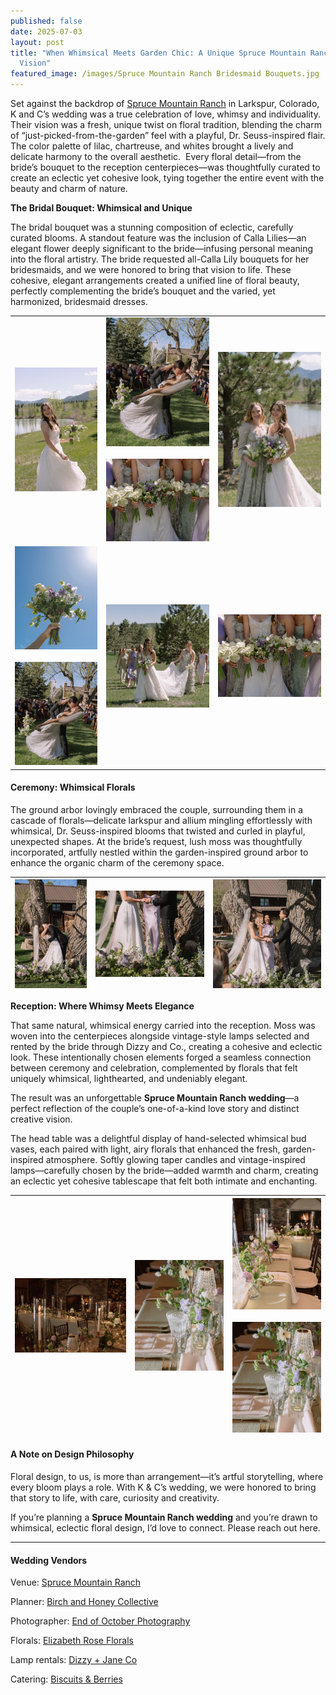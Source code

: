 ```yaml
---
published: false
date: 2025-07-03
layout: post
title: "When Whimsical Meets Garden Chic: A Unique Spruce Mountain Ranch Wedding
  Vision"
featured_image: /images/Spruce Mountain Ranch Bridesmaid Bouquets.jpg
---
```

Set against the backdrop of [Spruce Mountain Ranch](https://sprucemountainevents.com/) in Larkspur, Colorado, K and C’s wedding was a true celebration of love, whimsy and individuality. Their vision was a fresh, unique twist on floral tradition, blending the charm of “just-picked-from-the-garden” feel with a playful, Dr. Seuss-inspired flair. The color palette of lilac, chartreuse, and whites brought a lively and delicate harmony to the overall aesthetic.  Every floral detail—from the bride’s bouquet to the reception centerpieces—was thoughtfully curated to create an eclectic yet cohesive look, tying together the entire event with the beauty and charm of nature.

**The Bridal Bouquet: Whimsical and Unique**

The bridal bouquet was a stunning composition of eclectic, carefully curated blooms. A standout feature was the inclusion of Calla Lilies—an elegant flower deeply significant to the bride—infusing personal meaning into the floral artistry. The bride requested all-Calla Lily bouquets for her bridesmaids, and we were honored to bring that vision to life. These cohesive, elegant arrangements created a unified line of floral beauty, perfectly complementing the bride’s bouquet and the varied, yet harmonized, bridesmaid dresses.

|     |     |     |
| --- | --- | --- |
| ![](/images/elizabeth-rose-florals-colorado-wedding-2.jpg) | ![](/images/ERF%20Bridal%20Bouquet.jpg)  <br>  <br>![](/images/20250503-BAY01148.jpg) | ![](/images/20250503-BAY01271.jpg) |
| ![](/images/20250503-BAY01630-2.jpg)  <br>  <br>![](/images/20250503-BAY03591.jpg) | ![](/images/Elizabeth%20Rose%20Florals%20Bridal%20Bouquet%20and%20Bridesmaids.jpg) | ![](/images/Spruce%20Mountain%20Ranch%20Bridesmaid%20Bouquets.jpg) |

#### **Ceremony: Whimsical Florals**

The ground arbor lovingly embraced the couple, surrounding them in a cascade of florals—delicate larkspur and allium mingling effortlessly with whimsical, Dr. Seuss-inspired blooms that twisted and curled in playful, unexpected shapes. At the bride’s request, lush moss was thoughtfully incorporated, artfully nestled within the garden-inspired ground arbor to enhance the organic charm of the ceremony space.

| ![](/images/elizabeth-rose-florals-colorado-wedding-3.jpg) | ![](/images/20250503-BAY03227.jpg) | ![](/images/20250503-BAY03064.jpg) |
| --- | --- | --- |

**Reception: Where Whimsy Meets Elegance**

That same natural, whimsical energy carried into the reception. Moss was woven into the centerpieces alongside vintage-style lamps selected and rented by the bride through Dizzy and Co., creating a cohesive and eclectic look. These intentionally chosen elements forged a seamless connection between ceremony and celebration, complemented by florals that felt uniquely whimsical, lighthearted, and undeniably elegant.

The result was an unforgettable **Spruce Mountain Ranch wedding**—a perfect reflection of the couple’s one-of-a-kind love story and distinct creative vision.

The head table was a delightful display of hand-selected whimsical bud vases, each paired with light, airy florals that enhanced the fresh, garden-inspired atmosphere. Softly glowing taper candles and vintage-inspired lamps—carefully chosen by the bride—added warmth and charm, creating an eclectic yet cohesive tablescape that felt both intimate and enchanting.

| ![](/images/Spruce%20Mountain%20Ranch%20Reception%20Flowers.jpg) | ![](/images/ERF%20Reception.jpg) | ![](/images/Spruce%20Mountain%20Reception.jpg)  <br>  <br>![](/images/20250503-BAY04630.jpg) |
| --- | --- | --- |

#### **A Note on Design Philosophy**

Floral design, to us, is more than arrangement—it’s artful storytelling, where every bloom plays a role. With K & C’s wedding, we were honored to bring that story to life, with care, curiosity and creativity.

If you’re planning a **Spruce Mountain Ranch wedding** and you’re drawn to whimsical, eclectic floral design, I’d love to connect. Please reach out here.

* * *

#### Wedding Vendors

Venue: [Spruce Mountain Ranch](https://sprucemountainevents.com/)

Planner: [Birch and Honey Collective](https://birchandhoneycollective.com/)

Photographer: [End of October Photography](https://www.endofoctober.com/)

Florals: [Elizabeth Rose Florals](https://elizabethroseflorals.com/)

Lamp rentals: [Dizzy + Jane Co](https://dizzyandjayne.co/)

Catering: [Biscuits & Berries](https://www.biscuitsandberries.com/)